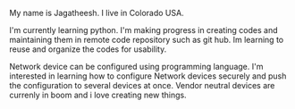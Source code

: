 My name is Jagatheesh. I live in Colorado USA.

I'm currently learning python.
I'm making progress in creating codes and maintaining them in remote code repository such as git hub. Im learning to reuse and organize the codes for usability.

Network device can be configured using programming language. 
I'm interested in learning how to configure Network devices securely and push the configuration to several devices at once.
Vendor neutral devices are currenly in boom and i love creating new things.

